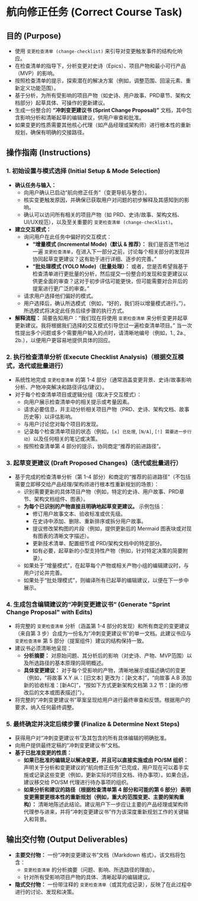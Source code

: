 # 航向修正任务 (Correct Course Task)

## 目的 (Purpose)

- 使用 `变更检查清单 (change-checklist)` 来引导对变更触发事件的结构化响应。
- 在检查清单的指导下，分析变更对史诗（Epics）、项目产物和最小可行产品（MVP）的影响。
- 按照检查清单的提示，探索潜在的解决方案（例如，调整范围、回滚元素、重新定义功能范围）。
- 基于分析，为所有受影响的项目产物（如史诗、用户故事、PRD章节、架构文档部分）起草具体、可操作的更新建议。
- 生成一份整合的 **“冲刺变更建议书 (Sprint Change Proposal)”** 文档，其中包含影响分析和清晰起草的编辑建议，供用户审查和批准。
- 如果变更的性质需要其他核心代理（如产品经理或架构师）进行根本性的重新规划，确保有明确的交接路径。

## 操作指南 (Instructions)

### 1. 初始设置与模式选择 (Initial Setup & Mode Selection)

- **确认任务与输入：**
  - 向用户确认已启动“航向修正任务”（变更导航与整合）。
  - 核实变更触发原因，并确保已获取用户对问题的初步解释及其感知到的影响。
  - 确认可以访问所有相关的项目产物（如 PRD、史诗/故事、架构文档、UI/UX规范），以及至关重要的 `变更检查清单 (change-checklist)`。
- **建立交互模式：**
  - 询问用户在此任务中偏好的交互模式：
    - **“增量模式 (Incremental Mode)（默认 & 推荐）：** 我们是否逐节地过一遍 `变更检查清单`，在进入下一部分之前，讨论每个相关部分的发现并协同起草变更建议？这有助于进行详细、逐步的完善。”
    - **“批处理模式 (YOLO Mode)（批量处理）：** 或者，您是否希望我基于检查清单进行更批量的分析，然后提交一份整合的发现和变更建议以供更全面的审查？这对于初步评估可能更快，但可能需要对合并后的提案进行更广泛的审查。”
  - 请求用户选择他们偏好的模式。
  - 用户选择后，确认所选模式（例如，“好的，我们将以增量模式进行。”）。所选模式将决定此任务后续步骤的执行方式。
- **解释流程：** 简要告知用户：“我们现在将使用 `变更检查清单` 来分析变更并起草更新建议。我将根据我们选择的交互模式引导您过一遍检查清单项目。”
  <rule>当一次性提出多个问题或多个需要用户输入的点时，请清晰地编号（例如，1., 2a., 2b.），以便用户更容易地提供具体的回应。</rule>

### 2. 执行检查清单分析 (Execute Checklist Analysis)（根据交互模式，迭代或批量进行）

- 系统性地完成 `变更检查清单` 的第 1-4 部分（通常涵盖变更背景、史诗/故事影响分析、产物冲突解决和路径评估/建议）。
- 对于每个检查清单项目或逻辑分组（取决于交互模式）：
  - 向用户展示检查清单中的相关提示或考量因素。
  - 请求必要信息，并主动分析相关项目产物（PRD、史诗、架构文档、故事历史等）以评估影响。
  - 与用户讨论您对每个项目的发现。
  - 记录每个检查清单项目的状态（例如，`[x] 已处理`, `[N/A]`, `[!] 需要进一步行动`）以及任何相关的笔记或决策。
  - 按照检查清单第 4 部分的提示，协同商定“推荐的前进路径”。

### 3. 起草变更建议 (Draft Proposed Changes)（迭代或批量进行）

- 基于完成的检查清单分析（第 1-4 部分）和商定的“推荐的前进路径”（不包括需要立即移交给产品经理/架构师进行根本性重新规划的场景）：
  - 识别需要更新的具体项目产物（例如，特定的史诗、用户故事、PRD章节、架构文档组件、图表）。
  - **为每个已识别的产物直接且明确地起草变更建议。** 示例包括：
    - 修订用户故事文本、验收标准或优先级。
    - 在史诗中添加、删除、重新排序或拆分用户故事。
    - 提议修改架构图的片段（例如，提供更新后的 Mermaid 图表块或对现有图表的清晰文字描述）。
    - 更新技术清单、配置细节或 PRD/架构文档中的特定部分。
    - 如有必要，起草新的小型支持性产物（例如，针对特定决策的简要附录）。
  - 如果处于“增量模式”，在起草每个产物或相关产物小组的编辑建议时，与用户讨论并完善。
  - 如果处于“批处理模式”，则编译所有已起草的编辑建议，以便在下一步中展示。

### 4. 生成包含编辑建议的“冲刺变更建议书” (Generate "Sprint Change Proposal" with Edits)

- 将完整的 `变更检查清单` 分析（涵盖第 1-4 部分的发现）和所有商定的变更建议（来自第 3 步）合成为一份名为“冲刺变更建议书”的单一文档。此建议书应与 `变更检查清单` 第 5 部分（提案组件）建议的结构保持一致。
- 建议书必须清晰地呈现：
  - **分析摘要：** 对原始问题、其分析后的影响（对史诗、产物、MVP范围）以及所选路径的基本原理的简明概述。
  - **具体变更建议：** 对于每个受影响的产物，清晰地展示或描述确切的变更（例如，“将故事 X.Y 从：[旧文本] 更改为：[新文本]”，“向故事 A.B 添加新的验收标准：[新AC]”，“按如下方式更新架构文档第 3.2 节：[新的/修改后的文本或图表描述]”）。
- 将完整的“冲刺变更建议书”草案呈现给用户进行最终审查和反馈。根据用户的要求，纳入任何最终调整。

### 5. 最终确定并决定后续步骤 (Finalize & Determine Next Steps)

- 获得用户对“冲刺变更建议书”及其包含的所有具体编辑的明确批准。
- 向用户提供最终定稿的“冲刺变更建议书”文档。
- **基于已批准变更的性质：**
  - **如果已批准的编辑足以解决变更，并且可以直接实施或由 PO/SM 组织：** 声明关于分析和变更建议的“航向修正任务”已完成，用户现在可以着手实施或记录这些变更（例如，更新实际的项目文档、待办事项）。如果合适，建议移交给 PO/SM 代理进行待办事项的组织。
  - **如果分析和建议的路径（根据检查清单第 4 部分和可能的第 6 部分）表明变更需要更根本性的重新规划（例如，重大的范围变更、主要的架构重构）：** 清晰地陈述此结论。建议用户下一步应让主要的产品经理或架构师代理参与进来，并将“冲刺变更建议书”作为该深度重新规划工作的关键输入和背景。

## 输出交付物 (Output Deliverables)

- **主要交付物：** 一份“冲刺变更建议书”文档（Markdown 格式）。该文档将包含：
  - `变更检查清单` 的分析摘要（问题、影响、所选路径的理由）。
  - 针对所有受影响项目产物的具体、清晰起草的编辑建议。
- **隐式交付物：** 一份带注释的 `变更检查清单`（或其完成记录），反映了在此过程中进行的讨论、发现和决策。
